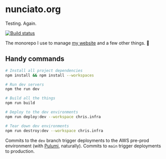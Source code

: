 # nunciato.org

Testing. Again.

[![Build status](https://badge.buildkite.com/e5f135f3e93056f0498da9ef82a510ee16835bf7ed79d4e294.svg)](https://buildkite.com/nunciato/nunciato-dot-org)

The monorepo I use to manage [my website](https://chris.nunciato.org) and a few other things. :rocket:

## Handy commands

```bash
# Install all project dependencies
npm install && npm install --workspaces

# Run dev servers
npm the run dev

# Build all the things
npm run build

# Deploy to the dev environments
npm run deploy:dev --workspace chris.infra

# Tear down dev environments
npm run destroy:dev --workspace chris.infra
```

Commits to the `dev` branch trigger deployments to the AWS pre-prod environment (with [Pulumi](https://pulumi.com/docs), naturally). Commits to `main` trigger deployments to production.
